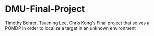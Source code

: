 # DMU-Final-Project
Timothy Behrer, Tsuening Lee, Chris Kong's Final project that solves a POMDP in order to localize a target in an unknown environment
